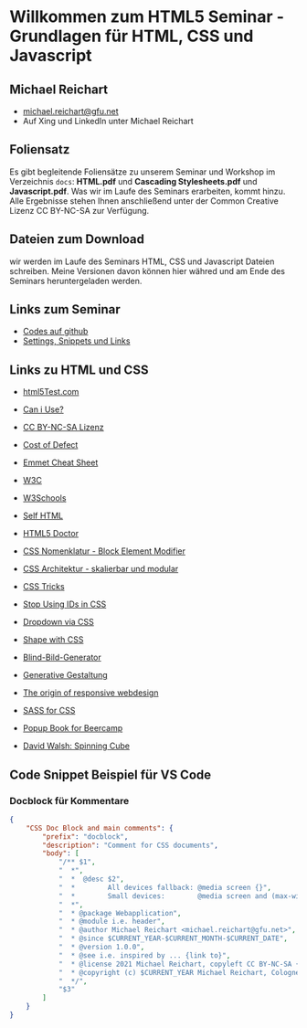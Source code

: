 # Willkommen zum HTML5 Seminar - Grundlagen für HTML, CSS und Javascript

## Michael Reichart

-   michael.reichart@gfu.net
-   Auf Xing und LinkedIn unter Michael Reichart

## Foliensatz

Es gibt begleitende Foliensätze zu unserem Seminar und Workshop im Verzeichnis `docs`: **HTML.pdf** und **Cascading Stylesheets.pdf** und **Javascript.pdf**. Was wir im Laufe des Seminars erarbeiten, kommt hinzu. Alle Ergebnisse stehen Ihnen anschließend unter der Common Creative Lizenz CC BY-NC-SA zur Verfügung.

## Dateien zum Download

wir werden im Laufe des Seminars HTML, CSS und Javascript Dateien schreiben. Meine Versionen davon können hier währed und am Ende des Seminars heruntergeladen werden.

## Links zum Seminar

-   [Codes auf github](https://github.com/zenbox/workshop/)
-   [Settings, Snippets und Links](https://github.com/zenbox/settings-snippets-and-links)

## Links zu HTML und CSS

<!-- -   [Bootstrap](https://getbootstrap.com/)
-   [Bootstrap Icons](https://icons.getbootstrap.com/)
-   [Bootstrap bei W3Schools](https://www.w3schools.com/bootstrap5/index.php) -->

-   [html5Test.com](http://html5test.com/index.html)
-   [Can i Use?](https://caniuse.com/)
-   [CC BY-NC-SA Lizenz](https://creativecommons.org/licenses/by-nc-sa/3.0/de/)
-   [Cost of Defect](http://thklein.com/de_DE/cost-of-defect/)
-   [Emmet Cheat Sheet](https://docs.emmet.io/cheat-sheet/)

-   [W3C](https://www.w3.org/TR/)
-   [W3Schools](https://www.w3schools.com/)
-   [Self HTML](https://wiki.selfhtml.org/)
-   [HTML5 Doctor](http://html5doctor.com/)

-   [CSS Nomenklatur - Block Element Modifier](http://getbem.com/introduction/)
-   [CSS Architektur - skalierbar und modular](http://smacss.com/)

-   [CSS Tricks](https://css-tricks.com/)
-   [Stop Using IDs in CSS](https://medium.com/@zenbox/stop-using-ids-in-css-e79a860838c6)
-   [Dropdown via CSS](https://css-tricks.com/solved-with-css-dropdown-menus/)
-   [Shape with CSS](https://css-tricks.com/the-shapes-of-css/)

-   [Blind-Bild-Generator](https://picsum.photos/)
-   [Generative Gestaltung](http://www.generative-gestaltung.de/)
-   [The origin of responsive webdesign](https://alistapart.com/article/responsive-web-design/)
-   [SASS for CSS](https://sass-lang.com/guide)

-   [Popup Book for Beercamp](https://2012.beercamp.nclud.com/)
-   [David Walsh: Spinning Cube](https://davidwalsh.name/css-cube)

## Code Snippet Beispiel für VS Code

### Docblock für Kommentare

```json
{
    "CSS Doc Block and main comments": {
        "prefix": "docblock",
        "description": "Comment for CSS documents",
        "body": [
            "/** $1",
            "  *",
            "  *  @desc $2",
            "  *        All devices fallback: @media screen {}",
            "  *        Small devices:        @media screen and (max-width:768px) {}",
            "  *",
            "  * @package Webapplication",
            "  * @module i.e. header",
            "  * @author Michael Reichart <michael.reichart@gfu.net>",
            "  * @since $CURRENT_YEAR-$CURRENT_MONTH-$CURRENT_DATE",
            "  * @version 1.0.0",
            "  * @see i.e. inspired by ... {link to}",
            "  * @license 2021 Michael Reichart, copyleft CC BY-NC-SA {https://creativecommons.org/licenses/by-nc-sa/2.0/de/}",
            "  * @copyright (c) $CURRENT_YEAR Michael Reichart, Cologne",
            "  */",
            "$3"
        ]
    }
}
```
